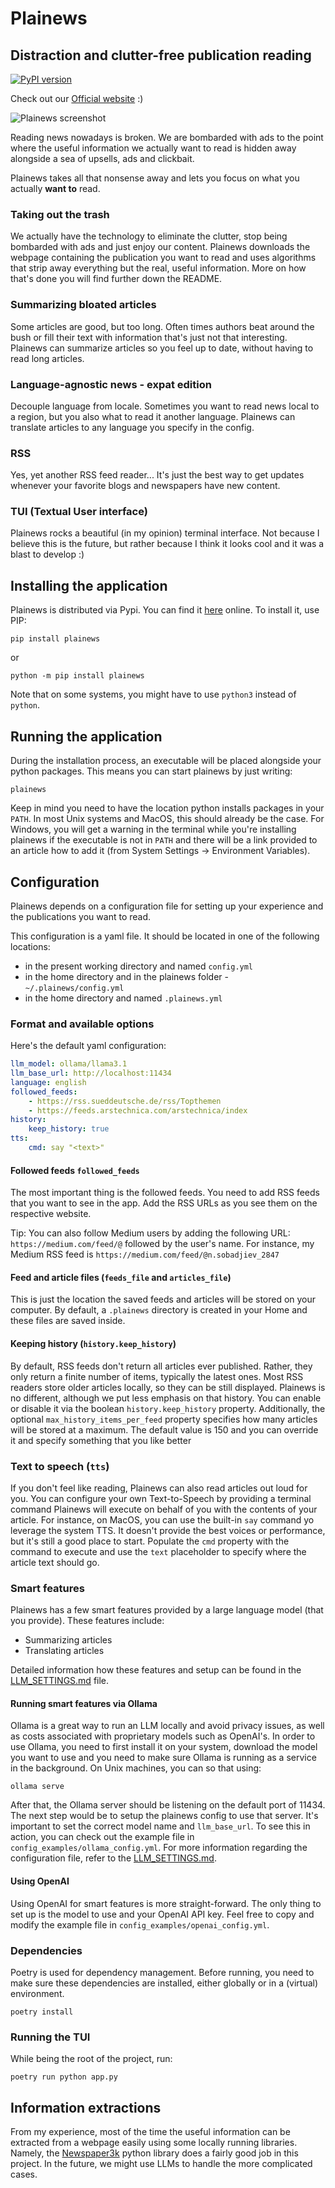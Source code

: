 # Plainews
## Distraction and clutter-free publication reading

[![PyPI version](https://badge.fury.io/py/plainews.svg)](https://badge.fury.io/py/plainews)

Check out our [Official website](https://nsobadzhiev.github.io/plainews-website/) :)

![Plainews screenshot](images/plainews_screenshot.jpg)

Reading news nowadays is broken. We are bombarded with ads to the point where the useful information we actually want to read is hidden away alongside a sea of upsells, ads and clickbait.

Plainews takes all that nonsense away and lets you focus on what you actually __want to__ read.

### Taking out the trash

We actually have the technology to eliminate the clutter, stop being bombarded with ads and just enjoy our content. Plainews downloads the webpage containing the publication you want to read and uses algorithms that strip away everything but the real, useful information. More on how that's done you will find further down the README.


### Summarizing bloated articles

Some articles are good, but too long. Often times authors beat around the bush or fill their text with information that's just not that interesting. Plainews can summarize articles so you feel up to date, without having to read long articles.

### Language-agnostic news - expat edition

Decouple language from locale. Sometimes you want to read news local to a region, but you also what to read it another language. Plainews can translate articles to any language you specify in the config.

### RSS

Yes, yet another RSS feed reader...
It's just the best way to get updates whenever your favorite blogs and newspapers have new content.

### TUI (Textual User interface)

Plainews rocks a beautiful (in my opinion) terminal interface. Not because I believe this is the future, but rather because I think it looks cool and it was a blast to develop :)

## Installing the application

Plainews is distributed via Pypi. You can find it [here](https://pypi.org/project/plainews/) online.
To install it, use PIP:

```commandline
pip install plainews
```
or
```commandline
python -m pip install plainews
```

Note that on some systems, you might have to use `python3` instead of `python`.
## Running the application

During the installation process, an executable will be placed alongside your python packages. This means you can start plainews by just writing:

```commandline
plainews
```

Keep in mind you need to have the location python installs packages in your `PATH`. In most Unix systems and MacOS, this should already be the case.
For Windows, you will get a warning in the terminal while you're installing plainews if the executable is not in `PATH` and there will be a link provided to an article how to add it (from System Settings -> Environment Variables).

## Configuration

Plainews depends on a configuration file for setting up your experience and the publications you want to read. 

This configuration is a yaml file. It should be located in one of the following locations:
* in the present working directory and named `config.yml`
* in the home directory and in the plainews folder - `~/.plainews/config.yml` 
* in the home directory and named `.plainews.yml`

### Format and available options

Here's the default yaml configuration:

```yaml
llm_model: ollama/llama3.1
llm_base_url: http://localhost:11434
language: english
followed_feeds:
    - https://rss.sueddeutsche.de/rss/Topthemen
    - https://feeds.arstechnica.com/arstechnica/index
history:
    keep_history: true
tts:
    cmd: say "<text>"
```

#### Followed feeds `followed_feeds`

The most important thing is the followed feeds. You need to add RSS feeds that you want to see in the app. Add the RSS URLs as you see them on the respective website.

Tip: You can also follow Medium users by adding the following URL: `https://medium.com/feed/@` followed by the user's name. For instance, my Medium RSS feed is `https://medium.com/feed/@n.sobadjiev_2847`

#### Feed and article files (`feeds_file` and `articles_file`)

This is just the location the saved feeds and articles will be stored on your computer. By default, a `.plainews` directory is created in your Home and these files are saved inside.

#### Keeping history (`history.keep_history`)

By default, RSS feeds don't return all articles ever published. Rather, they only return a finite number of items, typically the latest ones. Most RSS readers store older articles locally, so they can be still displayed. Plainews is no different, although we put less emphasis on that history. You can enable or disable it via the boolean `history.keep_history` property.
Additionally, the optional `max_history_items_per_feed` property specifies how many articles will be stored at a maximum. The default value is 150 and you can override it and specify something that you like better

### Text to speech (`tts`)

If you don't feel like reading, Plainews can also read articles out loud for you.
You can configure your own Text-to-Speech by providing a terminal command Plainews will execute on behalf of you with the contents of your article.
For instance, on MacOS, you can use the built-in `say` command yo leverage the system TTS. It doesn't provide the best voices or performance, but it's still a good place to start.
Populate the `cmd` property with the command to execute and use the `text` placeholder to specify where the article text should go.

### Smart features

Plainews has a few smart features provided by a large language model (that you provide). These features include:
* Summarizing articles
* Translating articles

Detailed information how these features and setup can be found in the [LLM_SETTINGS.md](LLM_SETTINGS.md) file.

#### Running smart features via Ollama

Ollama is a great way to run an LLM locally and avoid privacy issues, as well as costs associated with proprietary models such as OpenAI's. In order to use Ollama, you need to first install it on your system, download the model you want to use and you need to make sure Ollama is running as a service in the background. On Unix machines, you can so that using:

```commandline
ollama serve
```

After that, the Ollama server should be listening on the default port of 11434.
The next step would be to setup the plainews config to use that server. It's important to set the correct model name and `llm_base_url`. To see this in action, you can check out the example file in `config_examples/ollama_config.yml`. For more information regarding the configuration file, refer to the [LLM_SETTINGS.md](LLM_SETTINGS.md).

#### Using OpenAI

Using OpenAI for smart features is more straight-forward. The only thing to set up is the model to use and your OpenAI API key. Feel free to copy and modify the example file in `config_examples/openai_config.yml`. 

### Dependencies

Poetry is used for dependency management. Before running, you need to make sure these dependencies are installed, either globally or in a (virtual) environment.

```commandline
poetry install
```

### Running the TUI

While being the root of the project, run:

```commandline
poetry run python app.py
```

## Information extractions

From my experience, most of the time the useful information can be extracted from a webpage easily using some locally running libraries. Namely, the [Newspaper3k](https://github.com/codelucas/newspaper/) python library does a fairly good job in this project.
In the future, we might use LLMs to handle the more complicated cases.
